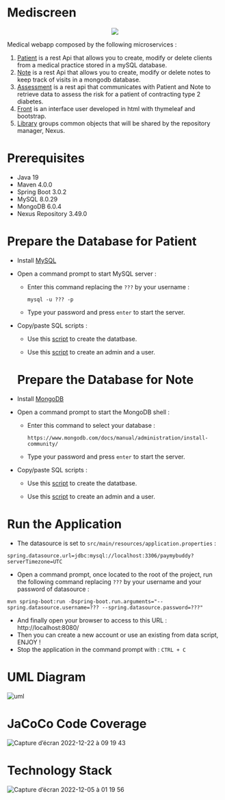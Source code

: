 # Mediscreen

<p align="center">
  <img src=https://user-images.githubusercontent.com/95872501/224155098-59ee106a-10cd-4189-a830-e957db28003c.png>
</p>



Medical webapp composed by the following microservices :
1. [Patient](https://github.com/HashTucE/Patient.git) is a rest Api that allows you to create, modify or delete clients from a medical practice stored in a mySQL database.
2. [Note](https://github.com/HashTucE/Note.git) is a rest Api that allows you to create, modify or delete notes to keep track of visits in a mongodb database.
3. [Assessment](https://github.com/HashTucE/Assessment.git) is a rest api that communicates with Patient and Note to retrieve data to assess the risk for a patient of contracting type 2 diabetes.
4. [Front](https://github.com/HashTucE/Front.git) is an interface user developed in html with thymeleaf and bootstrap.
5. [Library](https://github.com/HashTucE/Library.git) groups common objects that will be shared by the repository manager, Nexus.



# Prerequisites
- Java 19
- Maven 4.0.0
- Spring Boot 3.0.2
- MySQL 8.0.29
- MongoDB 6.0.4
- Nexus Repository 3.49.0


# Prepare the Database for Patient

- Install [MySQL](https://dev.mysql.com/downloads/mysql/)

- Open a command prompt to start MySQL server :
  - Enter this command replacing the `???` by your username : 
    ```
    mysql -u ??? -p
    ```
  - Type your password and press `enter` to start the server.
  
- Copy/paste SQL scripts :

  - Use this [script](https://github.com/HashTucE/Patient/blob/main/src/main/resources/static/schema.sql) to create the datatbase.

  - Use this [script](https://github.com/HashTucE/Patient/blob/main/src/main/resources/static/data.sql) to create an admin and a user.
  
  
  # Prepare the Database for Note

- Install [MongoDB](https://www.mongodb.com/docs/manual/administration/install-community/)

- Open a command prompt to start the MongoDB shell :
  - Enter this command to select your database : 
    ```
    https://www.mongodb.com/docs/manual/administration/install-community/
    ```
  - Type your password and press `enter` to start the server.
  
- Copy/paste SQL scripts :

  - Use this [script](https://github.com/HashTucE/Patient/blob/main/src/main/resources/static/schema.sql) to create the datatbase.

  - Use this [script](https://github.com/HashTucE/Patient/blob/main/src/main/resources/static/data.sql) to create an admin and a user.


# Run the Application

- The datasource is set to `src/main/resources/application.properties` : 
```
spring.datasource.url=jdbc:mysql://localhost:3306/paymybuddy?serverTimezone=UTC
```

- Open a command prompt, once located to the root of the project, run the following command replacing `???` by your username and your password of datasource : 
```
mvn spring-boot:run -Dspring-boot.run.arguments="--spring.datasource.username=??? --spring.datasource.password=???"
```
- And finally open your browser to access to this URL : http://localhost:8080/
- Then you can create a new account or use an existing from data script, ENJOY !
- Stop the application in the command prompt with : `CTRL + C`

# UML Diagram
![uml](https://user-images.githubusercontent.com/95872501/209088546-ebcaa663-b75a-46ae-bece-fe31cd995b37.png)

# JaCoCo Code Coverage
![Capture d’écran 2022-12-22 à 09 19 43](https://user-images.githubusercontent.com/95872501/209089621-20ac00aa-46ea-466f-98a9-ac8d7be3ecbf.png)

# Technology Stack
![Capture d’écran 2022-12-05 à 01 19 56](https://user-images.githubusercontent.com/95872501/205524881-6a809029-414e-4a1f-b339-15154421f01a.png)
